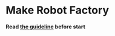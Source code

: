 # Make Robot Factory

**Read [the guideline](https://github.com/mate-academy/js_task-guideliBne/blob/master/README.md) before start**
